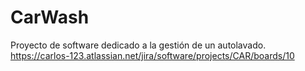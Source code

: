 # CarWash
Proyecto de software dedicado a la gestión de un autolavado.
https://carlos-123.atlassian.net/jira/software/projects/CAR/boards/10
